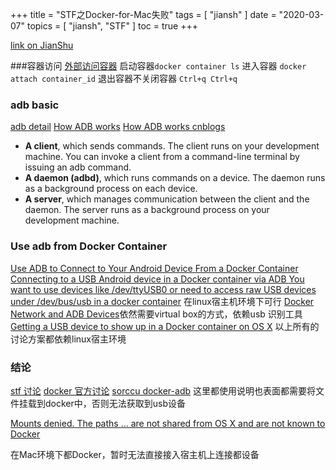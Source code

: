 +++
title = "STF之Docker-for-Mac失败"
tags = [
    "jiansh"
]
date = "2020-03-07"
topics = [
    "jiansh",
    "STF"
]
toc = true
+++



[link on JianShu](https://www.jianshu.com/p/285868401ca1)

###容器访问
[外部访问容器](https://docker_practice.gitee.io/network/port_mapping.html) 
启动容器`docker container ls`
进入容器 `docker attach container_id`
退出容器不关闭容器 `Ctrl+q Ctrl+q`

### adb basic
[adb detail](https://developer.android.google.cn/studio/command-line/adb)
[How ADB works](https://events.static.linuxfound.org/images/stories/pdf/lf_abs12_kobayashi.pdf)
[How ADB works cnblogs](https://www.cnblogs.com/ifantastic/p/5186362.html)

- **A client**, which sends commands. The client runs on your development machine. You can invoke a client from a command-line terminal by issuing an adb command.
- **A daemon (adbd)**, which runs commands on a device. The daemon runs as a background process on each device.
- **A server**, which manages communication between the client and the daemon. The server runs as a background process on your development machine.

### Use adb from Docker Container
[Use ADB to Connect to Your Android Device From a Docker Container](https://dustinoprea.com/2018/12/05/use-adb-to-connect-to-your-android-device-from-a-docker-container/)
[Connecting to a USB Android device in a Docker container via ADB ](https://stackoverflow.com/a/49003099/1087122)
[You want to use devices like /dev/ttyUSB0 or need to access raw USB devices under /dev/bus/usb in a docker container](http://marc.merlins.org/perso/linux/post_2018-12-20_Accessing-USB-Devices-In-Docker-_ttyUSB0_-dev-bus-usb-_-for-fastboot_-adb_-without-using-privileged.html) 在linux宿主机环境下可行
[Docker Network and ADB Devices](http://wykvictor.github.io/2016/03/14/Docker-Network.html)依然需要virtual box的方式，依赖usb 识别工具
[Getting a USB device to show up in a Docker container on OS X](https://gist.github.com/stonehippo/e33750f185806924f1254349ea1a4e68)
以上所有的讨论方案都依赖linux宿主环境

### 结论
[stf 讨论](https://github.com/sorccu/docker-adb/issues/8)
[docker 官方讨论](https://github.com/docker/for-mac/issues/900)
[sorccu docker-adb](https://github.com/sorccu/docker-adb) 这里都使用说明也表面都需要将文件挂载到docker中，否则无法获取到usb设备

[Mounts denied. The paths … are not shared from OS X and are not known to Docker](https://stackoverflow.com/questions/45122459/docker-mounts-denied-the-paths-are-not-shared-from-os-x-and-are-not-known)

在Mac环境下都Docker，暂时无法直接接入宿主机上连接都设备
